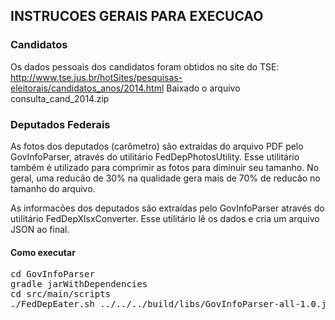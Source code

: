 ## INSTRUCOES GERAIS PARA EXECUCAO

### Candidatos
Os dados pessoais dos candidatos foram obtidos no site do TSE:
http://www.tse.jus.br/hotSites/pesquisas-eleitorais/candidatos_anos/2014.html
Baixado o arquivo consulta_cand_2014.zip

### Deputados Federais
As fotos dos deputados (carômetro) são extraídas do arquivo PDF pelo GovInfoParser, através do utilitário FedDepPhotosUtility.
Esse utilitário também é utilizado para comprimir as fotos para diminuir seu tamanho.
No geral, uma reducão de 30% na qualidade gera mais de 70% de reducão no tamanho do arquivo.

As informacões dos deputados são extraídas pelo GovInfoParser através do utilitário FedDepXlsxConverter.
Esse utilitário lê os dados e cria um arquivo JSON ao final.

#### Como executar
<pre>
cd GovInfoParser
gradle jarWithDependencies
cd src/main/scripts
./FedDepEater.sh ../../../build/libs/GovInfoParser-all-1.0.jar  output_dir
</pre>
